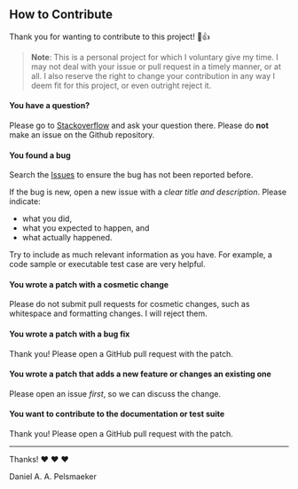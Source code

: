 ## How to Contribute
Thank you for wanting to contribute to this project! :tada::+1:

> **Note**: This is a personal project for which I voluntary give my time.
> I may not deal with your issue or pull request in a timely manner, or at all.
> I also reserve the right to change your contribution in any way I deem fit
> for this project, or even outright reject it.

#### **You have a question?**
Please go to [Stackoverflow](https://stackoverflow.com/) and ask your question there.
Please do **not** make an issue on the Github repository.

#### **You found a bug**
Search the [Issues](https://github.com/Virtlink/disjoint-map/issues) to ensure the bug has not been reported before.

If the bug is new, open a new issue with a _clear title and description_.
Please indicate:
- what you did,
- what you expected to happen, and
- what actually happened.

Try to include as much relevant information as you have.
For example, a code sample or executable test case are very helpful.


#### **You wrote a patch with a cosmetic change**
Please do not submit pull requests for cosmetic changes,
such as whitespace and formatting changes.
I will reject them.


#### **You wrote a patch with a bug fix**
Thank you! Please open a GitHub pull request with the patch.


#### **You wrote a patch that adds a new feature or changes an existing one**
Please open an issue _first_, so we can discuss the change.


#### **You want to contribute to the documentation or test suite**
Thank you! Please open a GitHub pull request with the patch.

---

Thanks! :heart: :heart: :heart:

Daniel A. A. Pelsmaeker
